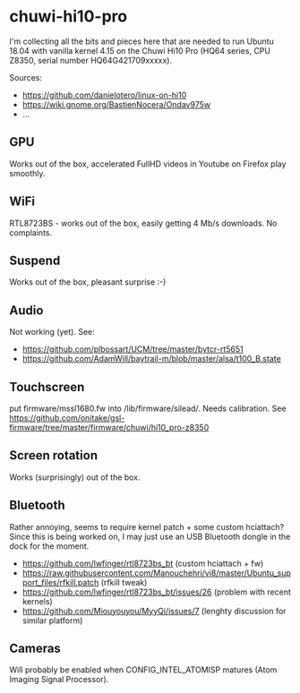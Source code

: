 # chuwi-hi10-pro

I'm collecting all the bits and pieces here that are needed to run Ubuntu 18.04 with vanilla kernel 4.15 on the Chuwi Hi10 Pro (HQ64 series, CPU Z8350, serial number HQ64G421709xxxxx).

Sources:
  * https://github.com/danielotero/linux-on-hi10
  * https://wiki.gnome.org/BastienNocera/Ondav975w
  * ...

## GPU

Works out of the box, accelerated FullHD videos in Youtube on Firefox play smoothly.

## WiFi

RTL8723BS - works out of the box, easily getting 4 Mb/s downloads. No complaints.

## Suspend

Works out of the box, pleasant surprise :-)

## Audio

Not working (yet). See:
  * https://github.com/plbossart/UCM/tree/master/bytcr-rt5651
  * https://github.com/AdamWill/baytrail-m/blob/master/alsa/t100_B.state

## Touchscreen

put firmware/mssl1680.fw into /lib/firmware/silead/. Needs calibration. See
https://github.com/onitake/gsl-firmware/tree/master/firmware/chuwi/hi10_pro-z8350

## Screen rotation

Works (surprisingly) out of the box.

## Bluetooth

Rather annoying, seems to require kernel patch + some custom hciattach? Since this is being worked on, I may just use an USB Bluetooth dongle in the dock for the moment.
  * https://github.com/lwfinger/rtl8723bs_bt (custom hciattach + fw)
  * https://raw.githubusercontent.com/Manouchehri/vi8/master/Ubuntu_support_files/rfkill.patch (rfkill tweak)
  * https://github.com/lwfinger/rtl8723bs_bt/issues/26 (problem with recent kernels)
  * https://github.com/Miouyouyou/MyyQi/issues/7 (lenghty discussion for similar platform)

## Cameras

Will probably be enabled when CONFIG_INTEL_ATOMISP matures (Atom Imaging Signal Processor).
